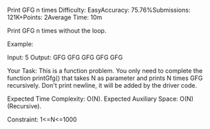 Print GFG n times
Difficulty: EasyAccuracy: 75.76%Submissions: 121K+Points: 2Average Time: 10m

Print GFG n times without the loop.

Example:

Input:
5
Output:
GFG GFG GFG GFG GFG

Your Task:
This is a function problem. You only need to complete the function printGfg() that takes N as parameter and prints N times GFG recursively. Don't print newline, it will be added by the driver code.


Expected Time Complexity: O(N).
Expected Auxiliary Space: O(N) (Recursive).

Constraint:
1<=N<=1000
